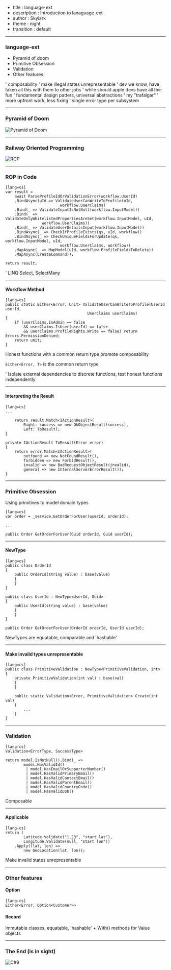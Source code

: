 - title : language-ext
- description : Introduction to lanaguage-ext
- author : Skylark
- theme : night
- transition : default

***

### language-ext

- Pyramid of doom
- Primitive Obsession
- Validation
- Other features

' composability
' make illegal states unrepresentable
' dev we know, have taken all this with them to other jobs
' while should apple devs have all the fun
' fundamental design patters, universal abstractions
' my "trafalgar"
' more upfront work, less fixing
' single error type per subsystem

***

### Pyramid of Doom

![Pyramid of Doom](images/pyramid-of-doom.jpg)

***

### Railway Oriented Programming

![ROP](images/rop.jpg)

***

### ROP in Code

    [lang=cs]
    var result =
        await ParseProfileIdOrValidationError(workflow.UserId)
        .BindAsync(uId => ValidateUserCanWriteToProfile(uId,
                            workflow.UserClaims)
        .Bind(_ => ValidateInputIsNotNull(workflow.InputModel))
        .Bind(_ => ValidateOnlyWhitelistedPropertiesAreSet(workflow.InputModel, uId,
                    workflow.UserClaims))
        .Bind(_ => ValidateUserDetailsInput(workflow.InputModel))
        .BindAsync(_ => CheckIfProfileExists(qs, uId, workflow))
        .BindAsync(_ => CheckUniqueFieldsForUpdate(qs, workflow.InputModel, uId,
                            workflow.UserClaims, workflow))
        .MapAsync(_ => MapModel(uId, workflow.ProfileFieldsToDelete))
        .MapAsync(CreateCommand));

    return result;

' LINQ Select, SelectMany

---

#### Workflow Method

    [lang=cs]
    public static Either<Error, Unit> ValidateUserCanWriteToProfile(UserId userId,
                                        UserClaims userClaims)
    {
        if (userClaims.IsAdmin == false
            && userClaims.IsUser(userId) == false
            && userClaims.ProfileRights.Write == false) return Errors.PermissionDenied;
        return unit;
    }

Honest functions with a common return type promote composability

`Either<Error, T>` is the common return type

' Isolate external dependencies to discrete functions, test honest functions independently

---

#### Interpreting the Result

    [lang=cs]
    ...

        return result.Match<IActionResult>(
            Right: success => new OkObjectResult(success),
            Left: ToResult);
    }

    private IActionResult ToResult(Error error)
    {
        return error.Match<IActionResult>(
            notfound => new NotFoundResult(),
            forbidden => new ForbidResult(),
            invalid => new BadRequestObjectResult(invalid),
            general => new InternalServerErrorResult());
    }


***

### Primitive Obsession

Using primitives to model domain types

    [lang=cs]
    var order = _service.GetOrderForUser(userId, orderId);

    ...

    public Order GetOrderForUser(Guid orderId, Guid userId);

---

#### NewType

    [lang=cs]
    public class OrderId 
    {
        public OrderId(string value) : base(value)
        {
        }
    }

    public class UserId : NewType<UserId, Guid>
    {
        public UserId(string value) : base(value)
        {
        }
    }

    public Order GetOrderForUser(OrderId orderId, UserId userId);

NewTypes are equatable, comparable and 'hashable'

---

#### Make invalid types unrepresentable

    [lang=cs]
    public class PrimitiveValidation : NewType<PrimitiveValidation, int>
    {
        private PrimitiveValidation(int val) : base(val)
        {
        }
        
        public static Validation<Error, PrimitiveValidation> Create(int val)
        {
            ...
        }            
    }

***

### Validation

    [lang-cs]
    Validation<ErrorType, SuccessType>

    return model.IsNotNull().Bind(_ =>
            model.HasValidId()
             | model.HasEmailOrSupporterNumber()
             | model.HasValidPrimaryEmail()
             | model.HasValidContactEmail()
             | model.HasValidParentEmail()
             | model.HasValidCountryCode()
             | model.HasValidDob()

Composable

---

#### Applicable

    [lang-cs]
    return (
            Latitude.Validate("1.23", "start lat"),
            Longitude.Validate(null, "start lon"))
        .Apply((lat, lon) =>
            new GeoLocation(lat, lon));

Make invalid states unrepresentable

***

### Other features

#### Option

    [lang-cs]
    Either<Error, Option<Customer>>
    
#### Record
Immutable classes, equatable, 'hashable' + With() methods for Value objects

*** 

### The End (is in sight)

![C#9](images/c-sharp-9.jpg)
